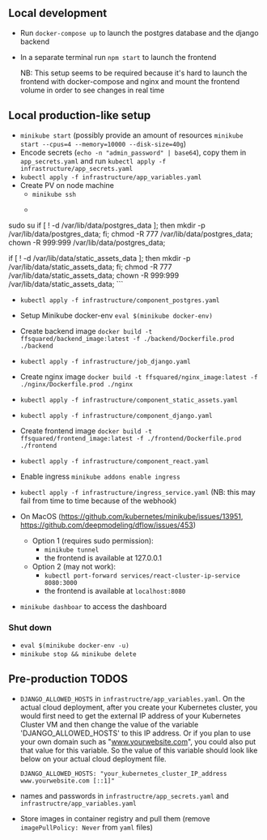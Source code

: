 ## Local development
- Run `docker-compose up` to launch the postgres database and the django backend
- In a separate terminal run `npm start` to launch the frontend

    NB: This setup seems to be required because it's hard to launch the frontend with docker-compose and nginx and mount the frontend volume in order to see changes in real time

## Local production-like setup
- `minikube start` (possibly provide an amount of resources `minikube start --cpus=4 --memory=10000 --disk-size=40g`)
- Encode secrets (`echo -n "admin_password" | base64`), copy them in `app_secrets.yaml` and run `kubectl apply -f infrastructure/app_secrets.yaml`
- `kubectl apply -f infrastructure/app_variables.yaml`
- Create PV on node machine
    - `minikube ssh`
    - ```
sudo su
if [ ! -d /var/lib/data/postgres_data ]; then
    mkdir -p /var/lib/data/postgres_data;
fi;
chmod -R 777 /var/lib/data/postgres_data;
chown -R 999:999 /var/lib/data/postgres_data;

if [ ! -d /var/lib/data/static_assets_data ]; then
    mkdir -p /var/lib/data/static_assets_data;
fi;
chmod -R 777 /var/lib/data/static_assets_data;
chown -R 999:999 /var/lib/data/static_assets_data;
        ```
- `kubectl apply -f infrastructure/component_postgres.yaml`

- Setup Minikube docker-env `eval $(minikube docker-env)`
- Create backend image `docker build -t ffsquared/backend_image:latest -f ./backend/Dockerfile.prod ./backend`
- `kubectl apply -f infrastructure/job_django.yaml`

- Create nginx image `docker build -t ffsquared/nginx_image:latest -f ./nginx/Dockerfile.prod ./nginx`
- `kubectl apply -f infrastructure/component_static_assets.yaml`
- `kubectl apply -f infrastructure/component_django.yaml`

- Create frontend image `docker build -t ffsquared/frontend_image:latest -f ./frontend/Dockerfile.prod ./frontend`
- `kubectl apply -f infrastructure/component_react.yaml`

- Enable ingress `minikube addons enable ingress`
- `kubectl apply -f infrastructure/ingress_service.yaml` (NB: this may fail from time to time because of the webhook)

- On MacOS (https://github.com/kubernetes/minikube/issues/13951, https://github.com/deepmodeling/dflow/issues/453)
    - Option 1 (requires sudo permission):
        - `minikube tunnel`
        - the frontend is available at 127.0.0.1
    - Option 2 (may not work):
        - `kubectl port-forward services/react-cluster-ip-service  8080:3000`
        - the frontend is available at `localhost:8080`

- `minikube dashboar` to access the dashboard

### Shut down
- `eval $(minikube docker-env -u)`
- `minikube stop && minikube delete`


## Pre-production TODOS
- `DJANGO_ALLOWED_HOSTS` in `infrastructre/app_variables.yaml`. On the actual cloud deployment, after you create your Kubernetes cluster, you would first need to get the external IP address of your Kubernetes Cluster VM and then change the value of the variable 'DJANGO_ALLOWED_HOSTS' to this IP address. Or if you plan to use your own domain such as "www.yourwebsite.com", you could also put that value for this variable. So the value of this variable should look like below on your actual cloud deployment file.

    `DJANGO_ALLOWED_HOSTS: "your_kubernetes_cluster_IP_address www.yourwebsite.com [::1]"`
- names and passwords in `infrastructre/app_secrets.yaml` and `infrastructre/app_variables.yaml`
- Store images in container registry and pull them (remove `imagePullPolicy: Never` from `yaml` files)